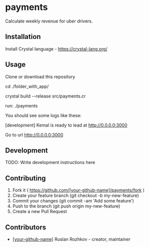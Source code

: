 # payments

Calculate weekly revenue for uber drivers.

## Installation

Install Crystal language - https://crystal-lang.org/

## Usage

Clone or download this repository

cd ./folder_with_app/

crystal build --release src/payments.cr

run: ./payments

You should see some logs like these:

[development] Kemal is ready to lead at http://0.0.0.0:3000

Go to url http://0.0.0.0:3000


## Development

TODO: Write development instructions here

## Contributing

1. Fork it ( https://github.com/[your-github-name]/payments/fork )
2. Create your feature branch (git checkout -b my-new-feature)
3. Commit your changes (git commit -am 'Add some feature')
4. Push to the branch (git push origin my-new-feature)
5. Create a new Pull Request

## Contributors

- [[your-github-name]](https://github.com/[your-github-name]) Ruslan Rozhkov - creator, maintainer

